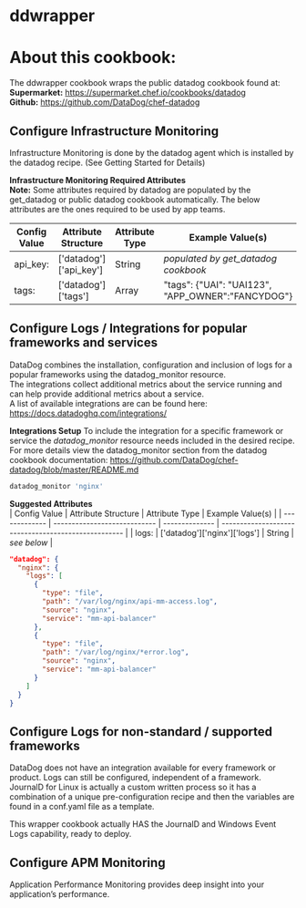 # ddwrapper

About this cookbook:
======================
The ddwrapper cookbook wraps the public datadog cookbook found at:  
**Supermarket:** https://supermarket.chef.io/cookbooks/datadog  
**Github:**  https://github.com/DataDog/chef-datadog


Configure Infrastructure Monitoring
---------
Infrastructure Monitoring is done by the datadog agent which is installed by the datadog recipe.
(See Getting Started for Details)  

**Infrastructure Monitoring Required Attributes**  
**Note:** Some attributes required by datadog are populated by the get_datadog or public datadog
cookbook automatically.  The below attributes are the ones required to be used by app teams.

| Config Value  | Attribute Structure          | Attribute Type | Example Value(s)                                    |
| ------------- | ---------------------------- | -------------- | --------------------------------------------------- |
|  api_key:     | ['datadog']['api_key']       | String         | *populated by get_datadog cookbook*                 |
|  tags:        | ['datadog']['tags']          | Array          | "tags": {"UAI": "UAI123", "APP_OWNER":"FANCYDOG"}   |



Configure Logs / Integrations for popular frameworks and services
---------
DataDog combines the installation, configuration and inclusion of logs for a popular frameworks using the datadog_monitor resource.  
The integrations collect additional metrics about the service running and can help provide additional metrics about a service.    
A list of available integrations are can be found here: https://docs.datadoghq.com/integrations/

**Integrations Setup**
To include the integration for a specific framework or service the *datadog_monitor* resource needs included in the desired recipe.
For more details view the datadog_monitor section from the datadog cookbook documentation:  https://github.com/DataDog/chef-datadog/blob/master/README.md

```ruby
datadog_monitor 'nginx'
```

**Suggested Attributes**  
| Config Value  | Attribute Structure          | Attribute Type | Example Value(s)                                    |
| ------------- | ---------------------------- | -------------- | --------------------------------------------------- |
|  logs:        | ['datadog']['nginx']['logs'] | String         | *see below*                                         |


```json
"datadog": {
  "nginx": {
    "logs": [
      {
        "type": "file",
        "path": "/var/log/nginx/api-mm-access.log",
        "source": "nginx",
        "service": "mm-api-balancer"
      },
      {
        "type": "file",
        "path": "/var/log/nginx/*error.log",
        "source": "nginx",
        "service": "mm-api-balancer"
      }
    ]
  }
}
```


Configure Logs for non-standard / supported frameworks
---------
DataDog does not have an integration available for every framework or product.  Logs can still be
configured, independent of a framework. JournalD for Linux is actually a custom written process so 
it has a combination of a unique pre-configuration recipe and then the variables are found in a conf.yaml
file as a template.

This wrapper cookbook actually HAS the JournalD and Windows Event Logs capability, ready to deploy.

Configure APM Monitoring
---------
Application Performance Monitoring provides deep insight into your application’s performance.
